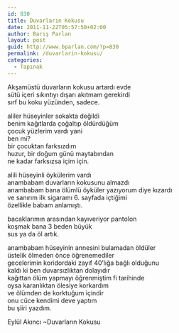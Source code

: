 ```yaml
---
id: 830
title: Duvarların Kokusu
date: 2011-11-22T05:57:50+02:00
author: Barış Parlan
layout: post
guid: http://www.bparlan.com/?p=830
permalink: /duvarlarin-kokusu/
categories:
  - Tapınak
---
```

<div class="ttr_start">
</div>

Akşamüstü duvarların kokusu artardı evde  
sütü içeri sıkıntıyı dışarı akıtmam gerekirdi  
sırf bu koku yüzünden, sadece.

<!--more-->

aliler hüseyinler sokakta değildi  
benim kağıtlarda çoğaltıp öldürdüğüm  
çocuk yüzlerim vardı yani  
ben mi?  
bir çocuktan farksızdım  
huzur, bir doğum günü maytabından  
ne kadar farksızsa içim için.

alili hüseyinli öykülerim vardı  
anambabam duvarların kokusunu almazdı  
anambabam bana ölümlü öyküler yazıyorum diye kızardı  
ve sanırım ilk sigaramı 6. sayfada içtiğimi  
özellikle babam anlamıştı.

bacaklarımın arasından kayıveriyor pantolon  
koşmak bana 3 beden büyük  
sus ya da öl artık.

anambabam hüseyinin annesini bulamadan öldüler  
üstelik ölmeden önce öğrenemediler  
gecelerimin koridordaki zayıf 40’lığa bağlı olduğunu  
kaldı ki ben duvarsızlıktan dolayıdır  
kağıttan ölüm yapmayı öğrenmiştim fi tarihinde  
oysa karanlıktan ölesiye korkardım  
ve ölümden de korktuğum içindir  
onu cüce kendimi deve yaptım  
bu şiiri yazdım.

Eylül Akıncı ~Duvarların Kokusu

<div class="ttr_end">
</div>